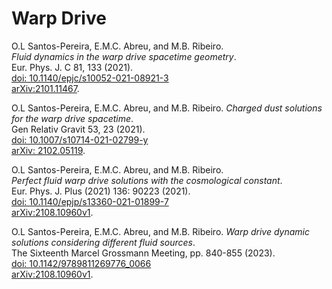 # Warp Drive

O.L Santos-Pereira, E.M.C. Abreu, and M.B. Ribeiro.  
*Fluid dynamics in the warp drive spacetime geometry*.  
Eur. Phys. J. C 81, 133 (2021).  
[doi: 10.1140/epjc/s10052-021-08921-3](https://doi.org/10.1140/epjc/s10052-021-08921-3)  
[arXiv:2101.11467](https://arxiv.org/abs/2101.11467). 

O.L Santos-Pereira, E.M.C. Abreu, and M.B. Ribeiro. 
*Charged dust solutions for the warp drive spacetime*.  
Gen Relativ Gravit 53, 23 (2021).  
[doi: 10.1007/s10714-021-02799-y](https://doi.org/10.1007/s10714-021-02799-y)  
[arXiv: 2102.05119](https://arxiv.org/abs/2102.05119).

O.L Santos-Pereira, E.M.C. Abreu, and M.B. Ribeiro.  
*Perfect fluid warp drive solutions with the cosmological constant*.  
Eur. Phys. J. Plus (2021) 136: 90223 (2021).  
[doi: 10.1140/epjp/s13360-021-01899-7](https://doi.org/10.1140/epjp/s13360-021-01899-7)  
[arXiv:2108.10960v1](https://arxiv.org/abs/2108.10960v1). 

O.L Santos-Pereira, E.M.C. Abreu, and M.B. Ribeiro. 
*Warp drive dynamic solutions considering different fluid sources*.  
The Sixteenth Marcel Grossmann Meeting, pp. 840-855 (2023).  
[doi: 10.1142/9789811269776_0066](https://doi.org/10.1142/9789811269776_0066)  
[arXiv:2108.10960v1](https://arxiv.org/abs/2108.10960v1).
